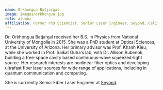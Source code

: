 ```yaml
---
name: Orkhongua Batjargal
image: images/orkhongua.jpg
role: alumni
affiliation: Former PhD Scientist, Senior Laser Engineer, Seyond, California
---
```


Dr. Orkhongua Batjargal received her B.S. in Physics from National University of Mongolia in 2015. She was a PhD student at Optical Sciences, at the University of Arizona. Her primary advisor was Prof. Khanh Kieu, while she worked in Prof. Saikat Guha's lab, with Dr. Allison Rubenok, building a free-space cavity based continuous-wave squeezed-light source. Her research interests are nonlinear fiber optics and developing ultrafast fiber laser sources for wide range of applications, including in quantum communication and computing. 

She is currrently Senior Fiber Laser Engineer at [Seyond](https://www.seyond.com/).